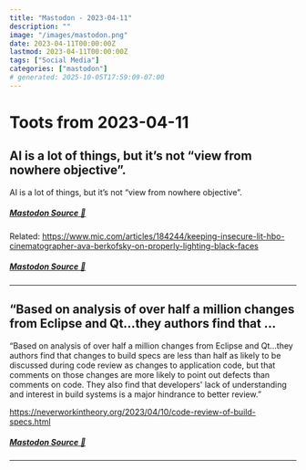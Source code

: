 ```yaml
---
title: "Mastodon - 2023-04-11"
description: ""
image: "/images/mastodon.png"
date: 2023-04-11T00:00:00Z
lastmod: 2023-04-11T00:00:00Z
tags: ["Social Media"]
categories: ["mastodon"]
# generated: 2025-10-05T17:59:09-07:00
---
```


# Toots from 2023-04-11

## AI is a lot of things, but it’s not “view from nowhere objective”.

AI is a lot of things, but it’s not “view from nowhere objective”.

##### [Mastodon Source 🐘](https://hachyderm.io/@mweagle/110181354933359276)

Related: <https://www.mic.com/articles/184244/keeping-insecure-lit-hbo-cinematographer-ava-berkofsky-on-properly-lighting-black-faces>

##### [Mastodon Source 🐘](https://hachyderm.io/@mweagle/110181364935944342)

---

## “Based on analysis of over half a million changes from Eclipse and Qt…they authors find that ...

“Based on analysis of over half a million changes from Eclipse and Qt…they authors find that changes to build specs are less than half as likely to be discussed during code review as changes to application code, but that comments on those changes are more likely to point out defects than comments on code. They also find that developers' lack of understanding and interest in build systems is a major hindrance to better review.”

<https://neverworkintheory.org/2023/04/10/code-review-of-build-specs.html>

##### [Mastodon Source 🐘](https://hachyderm.io/@mweagle/110178732168667006)

---

